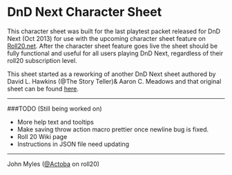 # DnD Next Character Sheet

This character sheet was built for the last playtest packet released for DnD Next (Oct 2013) for use with the upcoming character sheet feature on [Roll20.net](http://roll20.net).  After the character sheet feature goes live the sheet should be fully functional and useful for all users playing DnD Next, regardless of their roll20 subscription level.

This sheet started as a reworking of another DnD Next sheet authored by David L. Hawkins (@The Story Teller)& Aaron C. Meadows and that original sheet can be found [here](https://github.com/Roll20/roll20-character-sheets/tree/master/DnDNext).

---

###TODO (Still being worked on)

* More help text and tooltips
* Make saving throw action macro prettier once newline bug is fixed.
* Roll 20 Wiki page
* Instructions in JSON file need updating

---

John Myles ([@Actoba](https://app.roll20.net/users/427494/actoba) on roll20)

